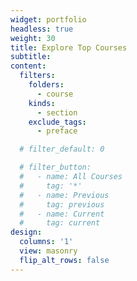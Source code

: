 ```yaml
---
widget: portfolio
headless: true
weight: 30
title: Explore Top Courses
subtitle:
content:
  filters:
    folders:
      - course
    kinds:
      - section
    exclude_tags:
      - preface

  # filter_default: 0

  # filter_button:
  #   - name: All Courses
  #     tag: '*'
  #   - name: Previous
  #     tag: previous
  #   - name: Current
  #     tag: current
design:
  columns: '1'
  view: masonry
  flip_alt_rows: false
---
```

